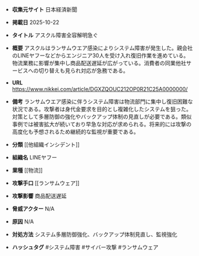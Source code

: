 - **収集元サイト**
日本経済新聞

- **掲載日**
2025-10-22

- **タイトル**
アスクル障害全容解明急ぐ

- **概要**
アスクルはランサムウエア感染によりシステム障害が発生した。親会社のLINEヤフーなどからエンジニア30人を受け入れ復旧作業を進めている。物流業務に影響が集中し商品配送遅延が広がっている。消費者の同業他社サービスへの切り替えも見られ対応が急務である。

- **URL**
https://www.nikkei.com/article/DGXZQOUC212OP0R21C25A0000000/

- **備考**
ランサムウエア感染に伴うシステム障害は物流部門に集中し復旧困難な状況である。攻撃者は身代金要求を目的とし複雑化したシステムを狙った。対策として多層防御の強化やバックアップ体制の見直しが必要である。類似事例では被害拡大が続いており早急な対応が求められる。将来的には攻撃の高度化も予想されるため継続的な監視が重要である。

- **分類**
[[他組織インシデント]]

- **組織名**
LINEヤフー

- **業種**
[[物流]]

- **攻撃手口**
[[ランサムウェア]]

- **攻撃影響**
商品配送遅延

- **脅威アクター**
N/A

- **原因**
N/A

- **対処方法**
システム多層防御強化、バックアップ体制見直し、監視強化

- **ハッシュタグ**
#システム障害 #サイバー攻撃 #ランサムウェア
